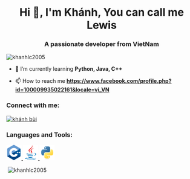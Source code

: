 <h1 align="center">Hi 👋, I'm Khánh, You can call me Lewis</h1>
<h3 align="center">A passionate developer from VietNam</h3>

<p align="left"> <img src="https://komarev.com/ghpvc/?username=khanhlc2005&label=Profile%20views&color=0e75b6&style=flat" alt="khanhlc2005" /> </p>

- 🌱 I’m currently learning **Python, Java, C++**

- 📫 How to reach me **https://www.facebook.com/profile.php?id=100009935022161&locale=vi_VN**

<h3 align="left">Connect with me:</h3>
<p align="left">
<a href="https://fb.com/khánh bùi" target="blank"><img align="center" src="https://raw.githubusercontent.com/rahuldkjain/github-profile-readme-generator/master/src/images/icons/Social/facebook.svg" alt="khánh bùi" height="30" width="40" /></a>
</p>

<h3 align="left">Languages and Tools:</h3>
<p align="left"> <a href="https://www.w3schools.com/cpp/" target="_blank" rel="noreferrer"> <img src="https://raw.githubusercontent.com/devicons/devicon/master/icons/cplusplus/cplusplus-original.svg" alt="cplusplus" width="40" height="40"/> </a> <a href="https://www.java.com" target="_blank" rel="noreferrer"> <img src="https://raw.githubusercontent.com/devicons/devicon/master/icons/java/java-original.svg" alt="java" width="40" height="40"/> </a> <a href="https://www.python.org" target="_blank" rel="noreferrer"> <img src="https://raw.githubusercontent.com/devicons/devicon/master/icons/python/python-original.svg" alt="python" width="40" height="40"/> </a> </p>

<p>&nbsp;<img align="center" src="https://github-readme-stats.vercel.app/api?username=khanhlc2005&show_icons=true&locale=en" alt="khanhlc2005" /></p>

